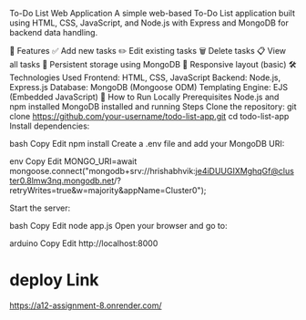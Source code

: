 To-Do List Web Application
A simple web-based To-Do List application built using HTML, CSS, JavaScript, and Node.js with Express and MongoDB for backend data handling.

📌 Features
✅ Add new tasks
✏️ Edit existing tasks
🗑️ Delete tasks
📋 View all tasks
💾 Persistent storage using MongoDB
📱 Responsive layout (basic)
🛠️ Technologies Used
Frontend: HTML, CSS, JavaScript
Backend: Node.js, Express.js
Database: MongoDB (Mongoose ODM)
Templating Engine: EJS (Embedded JavaScript)
🚀 How to Run Locally
Prerequisites
Node.js and npm installed
MongoDB installed and running
Steps
Clone the repository:
git clone https://github.com/your-username/todo-list-app.git
cd todo-list-app
Install dependencies:

bash
Copy
Edit
npm install
Create a .env file and add your MongoDB URI:

env
Copy
Edit
MONGO_URI=await mongoose.connect("mongodb+srv://hrishabhvik:je4iDUUGIXMghqGf@cluster0.8lmw3nq.mongodb.net/?retryWrites=true&w=majority&appName=Cluster0");

Start the server:

bash
Copy
Edit
node app.js
Open your browser and go to:

arduino
Copy
Edit
http://localhost:8000
# deploy Link
https://a12-assignment-8.onrender.com/
